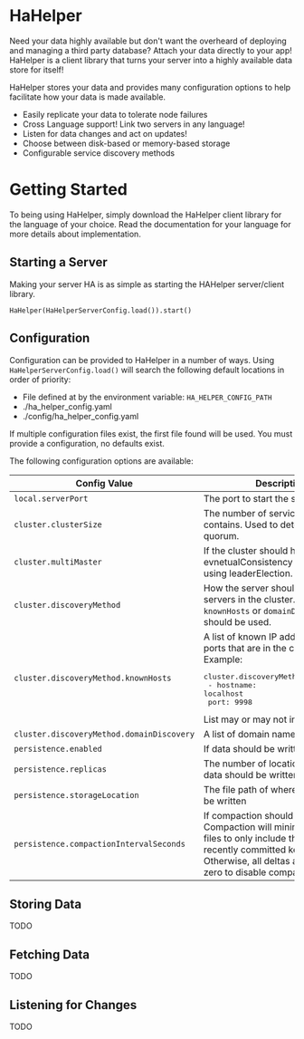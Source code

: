 # HaHelper

Need your data highly available but don't want the overheard of deploying and managing a third party database? Attach your data directly to your app!
HaHelper is a client library that turns your server into a highly available data store for itself!

HaHelper stores your data and provides many configuration options to help facilitate how your data is made available.

- Easily replicate your data to tolerate node failures
- Cross Language support! Link two servers in any language!
- Listen for data changes and act on updates!
- Choose between disk-based or memory-based storage
- Configurable service discovery methods

# Getting Started

To being using HaHelper, simply download the HaHelper client library for the language of your choice.
Read the documentation for your language for more details about implementation.

## Starting a Server

Making your server HA is as simple as starting the HAHelper server/client library.

```
HaHelper(HaHelperServerConfig.load()).start()
```

## Configuration

Configuration can be provided to HaHelper in a number of ways.
Using `HaHelperServerConfig.load()` will search the following default locations in order of priority:

- File defined at by the environment variable: `HA_HELPER_CONFIG_PATH`
- ./ha_helper_config.yaml
- ./config/ha_helper_config.yaml

If multiple configuration files exist, the first file found will be used.
You must provide a configuration, no defaults exist.

The following configuration options are available:

| Config Value                              | Description                                                                                                                                                                                            | DataType     |
|-------------------------------------------|--------------------------------------------------------------------------------------------------------------------------------------------------------------------------------------------------------|--------------|
| `local.serverPort`                        | The port to start the server on                                                                                                                                                                        | Int          |
| `cluster.clusterSize`                     | The number of services your cluster contains. Used to determine quorum.                                                                                                                                | Int          |
| `cluster.multiMaster`                     | If the cluster should have evnetualConsistency instead of using leaderElection.                                                                                                                        | Boolean      |
| `cluster.discoveryMethod`                 | How the server should detect other servers in the cluster. Either one of `knownHosts` or `domainDiscoverey` should be used.                                                                            | Object       |
| `cluster.discoveryMethod.knownHosts`      | A list of known IP addresses and ports that are in the cluster. Example: <pre>cluster.discoveryMethod.knownHosts:<br>  - hostname: localhost<br>  port: 9998</pre> List may or may not include itself. | List<Host>   |
| `cluster.discoveryMethod.domainDiscovery` | A list of domain names to search                                                                                                                                                                       | List<String> |
| `persistence.enabled`     | If data should be written to disk                                                                                                                                                                      | Boolean      |
| `persistence.replicas`     | The number of locations where the data should be written.                                                                                                                                              | Int          |
| `persistence.storageLocation`     | The file path of where files should be written                                                                                                                                                         | String       |
| `persistence.compactionIntervalSeconds`     | If compaction should occur. Compaction will minimize stored files to only include the most recently committed key-value pairs. Otherwise, all deltas are kept. Set to zero to disable compaction.      | Long         |


## Storing Data

TODO

## Fetching Data

TODO

## Listening for Changes

TODO